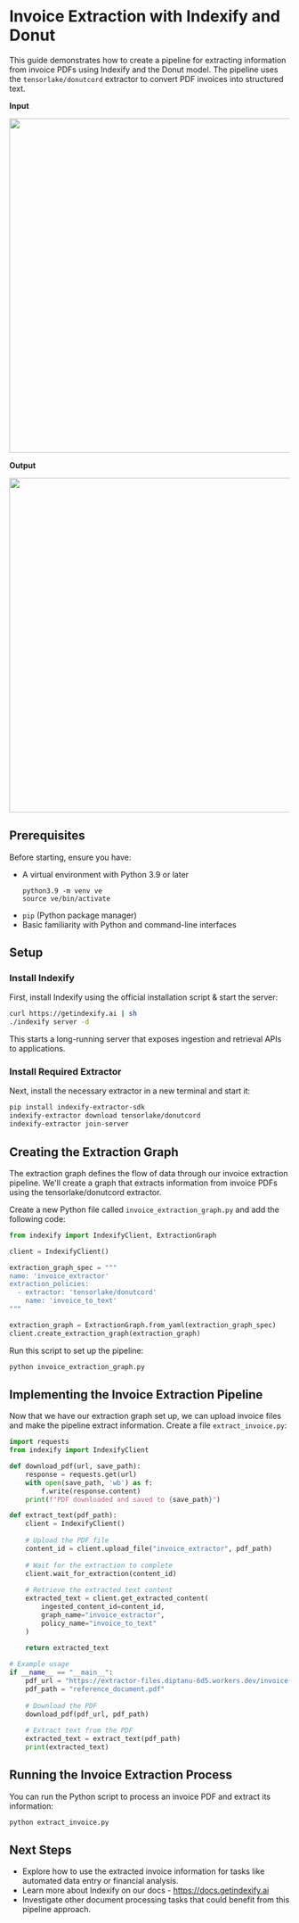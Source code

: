 # Invoice Extraction with Indexify and Donut

This guide demonstrates how to create a pipeline for extracting information from invoice PDFs using Indexify and the Donut model. The pipeline uses the `tensorlake/donutcord` extractor to convert PDF invoices into structured text.

**Input**

<img src="https://raw.githubusercontent.com/tensorlakeai/indexify/main/examples/invoices/donut_invoice/screenshot.jpg" width="600"/>

**Output**

<img src="https://raw.githubusercontent.com/tensorlakeai/indexify/main/examples/invoices/donut_invoice/carbon.png" width="600"/>

## Prerequisites

Before starting, ensure you have:

- A virtual environment with Python 3.9 or later
  ```shell
  python3.9 -m venv ve
  source ve/bin/activate
  ```
- `pip` (Python package manager)
- Basic familiarity with Python and command-line interfaces

## Setup

### Install Indexify

First, install Indexify using the official installation script & start the server:

```bash
curl https://getindexify.ai | sh
./indexify server -d
```

This starts a long-running server that exposes ingestion and retrieval APIs to applications.

### Install Required Extractor

Next, install the necessary extractor in a new terminal and start it:

```bash
pip install indexify-extractor-sdk
indexify-extractor download tensorlake/donutcord
indexify-extractor join-server
```

## Creating the Extraction Graph

The extraction graph defines the flow of data through our invoice extraction pipeline. We'll create a graph that extracts information from invoice PDFs using the tensorlake/donutcord extractor.

Create a new Python file called `invoice_extraction_graph.py` and add the following code:

```python
from indexify import IndexifyClient, ExtractionGraph

client = IndexifyClient()

extraction_graph_spec = """
name: 'invoice_extractor'
extraction_policies:
  - extractor: 'tensorlake/donutcord'
    name: 'invoice_to_text'
"""

extraction_graph = ExtractionGraph.from_yaml(extraction_graph_spec)
client.create_extraction_graph(extraction_graph)
```

Run this script to set up the pipeline:
```bash
python invoice_extraction_graph.py
```

## Implementing the Invoice Extraction Pipeline

Now that we have our extraction graph set up, we can upload invoice files and make the pipeline extract information. Create a file `extract_invoice.py`:

```python
import requests
from indexify import IndexifyClient

def download_pdf(url, save_path):
    response = requests.get(url)
    with open(save_path, 'wb') as f:
        f.write(response.content)
    print(f"PDF downloaded and saved to {save_path}")

def extract_text(pdf_path):
    client = IndexifyClient()
    
    # Upload the PDF file
    content_id = client.upload_file("invoice_extractor", pdf_path)
    
    # Wait for the extraction to complete
    client.wait_for_extraction(content_id)
    
    # Retrieve the extracted text content
    extracted_text = client.get_extracted_content(
        ingested_content_id=content_id,
        graph_name="invoice_extractor",
        policy_name="invoice_to_text"
    )
    
    return extracted_text

# Example usage
if __name__ == "__main__":
    pdf_url = "https://extractor-files.diptanu-6d5.workers.dev/invoice-example.pdf"
    pdf_path = "reference_document.pdf"
    
    # Download the PDF
    download_pdf(pdf_url, pdf_path)
    
    # Extract text from the PDF
    extracted_text = extract_text(pdf_path)
    print(extracted_text)
```

## Running the Invoice Extraction Process

You can run the Python script to process an invoice PDF and extract its information:
```bash
python extract_invoice.py
```

## Next Steps

- Explore how to use the extracted invoice information for tasks like automated data entry or financial analysis.
- Learn more about Indexify on our docs - https://docs.getindexify.ai
- Investigate other document processing tasks that could benefit from this pipeline approach.
